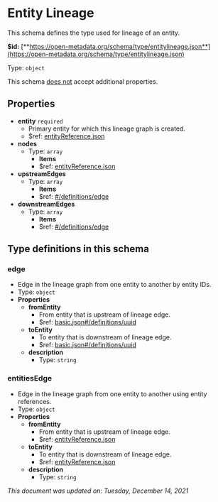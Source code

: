 # Entity Lineage

This schema defines the type used for lineage of an entity.

**$id:** [**https://open-metadata.org/schema/type/entitylineage.json**](https://open-metadata.org/schema/type/entitylineage.json)

Type: `object`

This schema <u>does not</u> accept additional properties.

## Properties
- **entity** `required` 
  - Primary entity for which this lineage graph is created.
  - $ref: [entityReference.json](entityreference.md)
- **nodes**
  - Type: `array`
    - **Items**
    - $ref: [entityReference.json](entityreference.md)
- **upstreamEdges**
  - Type: `array`
    - **Items**
    - $ref: [#/definitions/edge](#edge)
- **downstreamEdges**
  - Type: `array`
    - **Items**
    - $ref: [#/definitions/edge](#edge)


## Type definitions in this schema

### edge

- Edge in the lineage graph from one entity to another by entity IDs.
- Type: `object`
- **Properties**
  - **fromEntity**
    - From entity that is upstream of lineage edge.
    - $ref: [basic.json#/definitions/uuid](basic.md#uuid)
  - **toEntity**
    - To entity that is downstream of lineage edge.
    - $ref: [basic.json#/definitions/uuid](basic.md#uuid)
  - **description**
    - Type: `string`

### entitiesEdge

- Edge in the lineage graph from one entity to another using entity references.
- Type: `object`
- **Properties**
  - **fromEntity**
    - From entity that is upstream of lineage edge.
    - $ref: [entityReference.json](entityreference.md)
  - **toEntity**
    - To entity that is downstream of lineage edge.
    - $ref: [entityReference.json](entityreference.md)
  - **description**
    - Type: `string`

_This document was updated on: Tuesday, December 14, 2021_